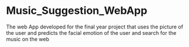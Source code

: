 # Music_Suggestion_WebApp
The web App developed for the final year project that uses the picture of the user and predicts the facial emotion of the user and search for the music on the web
